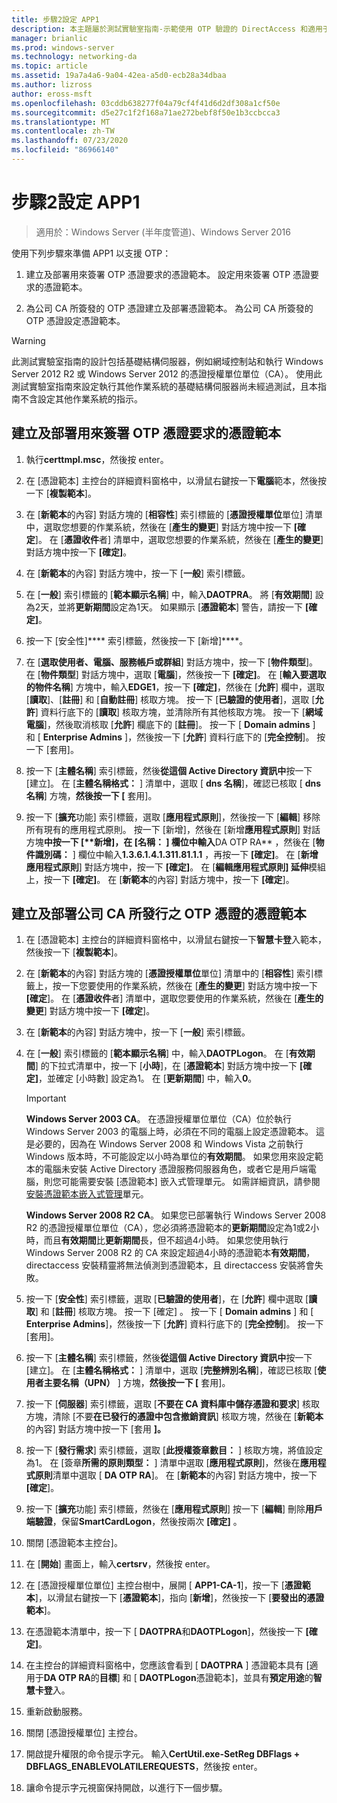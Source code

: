 ```yaml
---
title: 步驟2設定 APP1
description: 本主題屬於測試實驗室指南-示範使用 OTP 驗證的 DirectAccess 和適用于 Windows Server 2016 的 RSA SecurID
manager: brianlic
ms.prod: windows-server
ms.technology: networking-da
ms.topic: article
ms.assetid: 19a7a4a6-9a04-42ea-a5d0-ecb28a34dbaa
ms.author: lizross
author: eross-msft
ms.openlocfilehash: 03cddb638277f04a79cf4f41d6d2df308a1cf50e
ms.sourcegitcommit: d5e27c1f2f168a71ae272bebf8f50e1b3ccbcca3
ms.translationtype: MT
ms.contentlocale: zh-TW
ms.lasthandoff: 07/23/2020
ms.locfileid: "86966140"
---
```

# <a name="step-2-configure-app1"></a>步驟2設定 APP1

>適用於：Windows Server (半年度管道)、Windows Server 2016

使用下列步驟來準備 APP1 以支援 OTP：  
  
1. 建立及部署用來簽署 OTP 憑證要求的憑證範本。 設定用來簽署 OTP 憑證要求的憑證範本。  
  
2. 為公司 CA 所簽發的 OTP 憑證建立及部署憑證範本。 為公司 CA 所簽發的 OTP 憑證設定憑證範本。  
  
> [!WARNING]  
> 此測試實驗室指南的設計包括基礎結構伺服器，例如網域控制站和執行 Windows Server 2012 R2 或 Windows Server 2012 的憑證授權單位單位（CA）。 使用此測試實驗室指南來設定執行其他作業系統的基礎結構伺服器尚未經過測試，且本指南不含設定其他作業系統的指示。  
  
## <a name="to-create-and-deploy-a-certificate-template-used-to-sign-otp-certificate-requests"></a><a name="DAOTPRA"></a>建立及部署用來簽署 OTP 憑證要求的憑證範本  
  
1.  執行**certtmpl.msc**，然後按 enter。  
  
2.  在 [憑證範本] 主控台的詳細資料窗格中，以滑鼠右鍵按一下**電腦**範本，然後按一下 [**複製範本**]。  
  
3.  在 [**新範本**的內容] 對話方塊的 [**相容性**] 索引標籤的 [**憑證授權單位**單位] 清單中，選取您想要的作業系統，然後在 [**產生的變更**] 對話方塊中按一下 **[確定**]。 在 [**憑證收件**者] 清單中，選取您想要的作業系統，然後在 [**產生的變更**] 對話方塊中按一下 **[確定]**。  
  
4.  在 [**新範本**的內容] 對話方塊中，按一下 [**一般**] 索引標籤。  
  
5.  在 [**一般**] 索引標籤的 [**範本顯示名稱**] 中，輸入**DAOTPRA**。 將 [**有效期間**] 設為2天，並將**更新期間**設定為1天。 如果顯示 [**憑證範本**] 警告，請按一下 **[確定]**。  
  
6.  按一下 [安全性]**** 索引標籤，然後按一下 [新增]****。  
  
7.  在 [**選取使用者、電腦、服務帳戶或群組**] 對話方塊中，按一下 [**物件類型**]。 在 [**物件類型**] 對話方塊中，選取 [**電腦**]，然後按一下 **[確定]**。 在 [**輸入要選取的物件名稱**] 方塊中，輸入**EDGE1**，按一下 **[確定]**，然後在 [**允許**] 欄中，選取 [**讀取**]、[**註冊**] 和 [**自動註冊**] 核取方塊。 按一下 [**已驗證的使用者**]，選取 [**允許**] 資料行底下的 [**讀取**] 核取方塊，並清除所有其他核取方塊。 按一下 [**網域電腦**]，然後取消核取 [**允許**] 欄底下的 [**註冊**]。 按一下 [ **Domain admins** ] 和 [ **Enterprise Admins** ]，然後按一下 [**允許**] 資料行底下的 [**完全控制**]。 按一下 [套用]。  
  
8.  按一下 [**主體名稱**] 索引標籤，然後**從這個 Active Directory 資訊中**按一下 [建立]。 在 [**主體名稱格式：** ] 清單中，選取 [ **dns 名稱**]，確認已核取 [ **dns 名稱**] 方塊，**然後按一下 [** 套用]。  
  
9. 按一下 [**擴充**功能] 索引標籤，選取 [**應用程式原則**]，然後按一下 [**編輯**] 移除所有現有的應用程式原則。 按一下 [新增]，然後在 [新增**應用程式原則**] 對話方塊**中按一下 [****新增**]，在 [**名稱：** ] 欄位中輸入**DA OTP RA** ，然後在 [**物件識別碼：** ] 欄位中輸入**1.3.6.1.4.1.311.81.1.1** ，再按一下 **[確定]**。 在 [**新增應用程式原則**] 對話方塊中，按一下 **[確定]**。 在 [**編輯應用程式原則] 延伸**模組上，按一下 **[確定]**。 在 [**新範本**的內容] 對話方塊中，按一下 **[確定**]。  
  
## <a name="to-create-and-deploy-a-certificate-template-for-otp-certificates-issued-by-the-corporate-ca"></a><a name="DAOTPLogon"></a>建立及部署公司 CA 所發行之 OTP 憑證的憑證範本  
  
1.  在 [憑證範本] 主控台的詳細資料窗格中，以滑鼠右鍵按一下**智慧卡登**入範本，然後按一下 [**複製範本**]。  
  
2.  在 [**新範本**的內容] 對話方塊的 [**憑證授權單位**單位] 清單中的 [**相容性**] 索引標籤上，按一下您要使用的作業系統，然後在 [**產生的變更**] 對話方塊中按一下 **[確定**]。 在 [**憑證收件**者] 清單中，選取您要使用的作業系統，然後在 [**產生的變更**] 對話方塊中按一下 **[確定**]。  
  
3.  在 [**新範本**的內容] 對話方塊中，按一下 [**一般**] 索引標籤。  
  
4.  在 [**一般**] 索引標籤的 [**範本顯示名稱**] 中，輸入**DAOTPLogon**。 在 [**有效期間**] 的下拉式清單中，按一下 [**小時**]，在 [**憑證範本**] 對話方塊中按一下 **[確定]**，並確定 [小時數] 設定為1。 在 [**更新期間**] 中，輸入**0**。  
  
    > [!IMPORTANT]  
    > **Windows Server 2003 CA**。 在憑證授權單位單位（CA）位於執行 Windows Server 2003 的電腦上時，必須在不同的電腦上設定憑證範本。 這是必要的，因為在 Windows Server 2008 和 Windows Vista 之前執行 Windows 版本時，不可能設定以小時為單位的**有效期間**。 如果您用來設定範本的電腦未安裝 Active Directory 憑證服務伺服器角色，或者它是用戶端電腦，則您可能需要安裝 [憑證範本] 嵌入式管理單元。 如需詳細資訊，請參閱[安裝憑證範本嵌入式管理](/previous-versions/windows/it-pro/windows-server-2008-R2-and-2008/cc732445(v=ws.11))單元。  
    >   
    > **Windows Server 2008 R2 CA**。 如果您已部署執行 Windows Server 2008 R2 的憑證授權單位單位（CA），您必須將憑證範本的**更新期間**設定為1或2小時，而且**有效期間**比**更新期間**長，但不超過4小時。 如果您使用執行 Windows Server 2008 R2 的 CA 來設定超過4小時的憑證範本**有效期間**，directaccess 安裝精靈將無法偵測到憑證範本，且 directaccess 安裝將會失敗。  
  
5.  按一下 [**安全性**] 索引標籤，選取 [**已驗證的使用者**]，在 [**允許**] 欄中選取 [**讀取**] 和 [**註冊**] 核取方塊。 按一下 [確定]  。 按一下 [ **Domain admins** ] 和 [ **Enterprise Admins**]，然後按一下 [**允許**] 資料行底下的 [**完全控制**]。 按一下 [套用]。  
  
6.  按一下 [**主體名稱**] 索引標籤，然後**從這個 Active Directory 資訊中**按一下 [建立]。 在 [**主體名稱格式：** ] 清單中，選取 [**完整辨別名稱**]，確認已核取 [**使用者主要名稱（UPN）** ] 方塊，**然後按一下 [** 套用]。  
  
7.  按一下 [**伺服器**] 索引標籤，選取 [**不要在 CA 資料庫中儲存憑證和要求**] 核取方塊，清除 [不要**在已發行的憑證中包含撤銷資訊**] 核取方塊，然後在 [**新範本**的內容] 對話方塊中按一下 [套用 **]。**  
  
8.  按一下 [**發行需求**] 索引標籤，選取 [**此授權簽章數目：** ] 核取方塊，將值設定為1。 在 [簽章**所需的原則類型：** ] 清單中選取 [**應用程式原則**]，然後在**應用程式原則**清單中選取 [ **DA OTP RA**]。 在 [**新範本**的內容] 對話方塊中，按一下 **[確定**]。  
  
9. 按一下 [**擴充**功能] 索引標籤，然後在 [**應用程式原則**] 按一下 [**編輯**] 刪除**用戶端驗證**，保留**SmartCardLogon**，然後按兩次 **[確定]** 。  
  
10. 關閉 [憑證範本主控台]。  
  
11. 在 [**開始**] 畫面上，輸入**certsrv**，然後按 enter。  
  
12. 在 [憑證授權單位單位] 主控台樹中，展開 [ **APP1-CA-1**]，按一下 [**憑證範本**]，以滑鼠右鍵按一下 [**憑證範本**]，指向 [**新增**]，然後按一下 [**要發出的憑證範本**]。  
  
13. 在憑證範本清單中，按一下 [ **DAOTPRA**和**DAOTPLogon**]，然後按一下 **[確定]**。  
  
14. 在主控台的詳細資料窗格中，您應該會看到 [ **DAOTPRA** ] 憑證範本具有 [適用于**DA OTP RA**的**目標**] 和 [ **DAOTPLogon**憑證範本]，並具有**預定用途**的**智慧卡登**入。  
  
15. 重新啟動服務。  
  
16. 關閉 [憑證授權單位] 主控台。  
  
17. 開啟提升權限的命令提示字元。 輸入**CertUtil.exe-SetReg DBFlags + DBFLAGS_ENABLEVOLATILEREQUESTS**，然後按 enter。  
  
18. 讓命令提示字元視窗保持開啟，以進行下一個步驟。  
  
